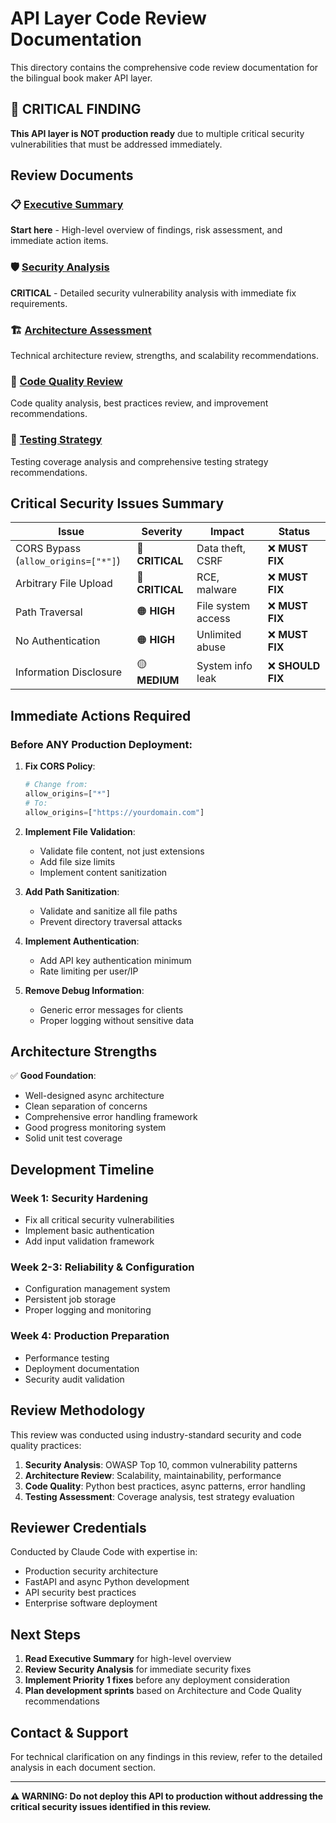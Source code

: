 # API Layer Code Review Documentation

This directory contains the comprehensive code review documentation for the bilingual book maker API layer.

## 🚨 CRITICAL FINDING

**This API layer is NOT production ready** due to multiple critical security vulnerabilities that must be addressed immediately.

## Review Documents

### 📋 [Executive Summary](./EXECUTIVE_SUMMARY.md)
**Start here** - High-level overview of findings, risk assessment, and immediate action items.

### 🛡️ [Security Analysis](./SECURITY_ANALYSIS.md)
**CRITICAL** - Detailed security vulnerability analysis with immediate fix requirements.

### 🏗️ [Architecture Assessment](./ARCHITECTURE_ASSESSMENT.md)
Technical architecture review, strengths, and scalability recommendations.

### 🔧 [Code Quality Review](./CODE_QUALITY_REVIEW.md)
Code quality analysis, best practices review, and improvement recommendations.

### 🧪 [Testing Strategy](./TESTING_STRATEGY.md)
Testing coverage analysis and comprehensive testing strategy recommendations.

## Critical Security Issues Summary

| Issue | Severity | Impact | Status |
|-------|----------|--------|--------|
| CORS Bypass (`allow_origins=["*"]`) | 🔴 **CRITICAL** | Data theft, CSRF | ❌ **MUST FIX** |
| Arbitrary File Upload | 🔴 **CRITICAL** | RCE, malware | ❌ **MUST FIX** |
| Path Traversal | 🟠 **HIGH** | File system access | ❌ **MUST FIX** |
| No Authentication | 🟠 **HIGH** | Unlimited abuse | ❌ **MUST FIX** |
| Information Disclosure | 🟡 **MEDIUM** | System info leak | ❌ **SHOULD FIX** |

## Immediate Actions Required

### Before ANY Production Deployment:

1. **Fix CORS Policy**:
   ```python
   # Change from:
   allow_origins=["*"]
   # To:
   allow_origins=["https://yourdomain.com"]
   ```

2. **Implement File Validation**:
   - Validate file content, not just extensions
   - Add file size limits
   - Implement content sanitization

3. **Add Path Sanitization**:
   - Validate and sanitize all file paths
   - Prevent directory traversal attacks

4. **Implement Authentication**:
   - Add API key authentication minimum
   - Rate limiting per user/IP

5. **Remove Debug Information**:
   - Generic error messages for clients
   - Proper logging without sensitive data

## Architecture Strengths

✅ **Good Foundation**:
- Well-designed async architecture
- Clean separation of concerns
- Comprehensive error handling framework
- Good progress monitoring system
- Solid unit test coverage

## Development Timeline

### Week 1: Security Hardening
- Fix all critical security vulnerabilities
- Implement basic authentication
- Add input validation framework

### Week 2-3: Reliability & Configuration
- Configuration management system
- Persistent job storage
- Proper logging and monitoring

### Week 4: Production Preparation
- Performance testing
- Deployment documentation
- Security audit validation

## Review Methodology

This review was conducted using industry-standard security and code quality practices:

1. **Security Analysis**: OWASP Top 10, common vulnerability patterns
2. **Architecture Review**: Scalability, maintainability, performance
3. **Code Quality**: Python best practices, async patterns, error handling
4. **Testing Assessment**: Coverage analysis, test strategy evaluation

## Reviewer Credentials

Conducted by Claude Code with expertise in:
- Production security architecture
- FastAPI and async Python development
- API security best practices
- Enterprise software deployment

## Next Steps

1. **Read Executive Summary** for high-level overview
2. **Review Security Analysis** for immediate security fixes
3. **Implement Priority 1 fixes** before any deployment consideration
4. **Plan development sprints** based on Architecture and Code Quality recommendations

## Contact & Support

For technical clarification on any findings in this review, refer to the detailed analysis in each document section.

---

**⚠️ WARNING: Do not deploy this API to production without addressing the critical security issues identified in this review.**